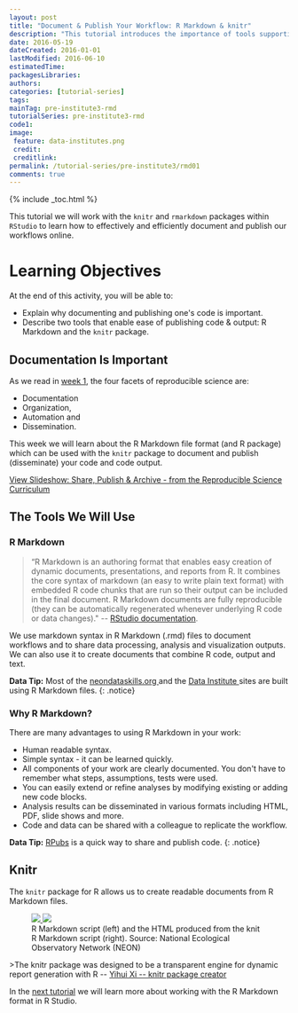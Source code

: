 ```yaml
---
layout: post
title: "Document & Publish Your Workflow: R Markdown & knitr"
description: "This tutorial introduces the importance of tools supporting documenting & publishing a workflow."
date: 2016-05-19
dateCreated: 2016-01-01
lastModified: 2016-06-10
estimatedTime:
packagesLibraries:
authors:
categories: [tutorial-series]
tags:
mainTag: pre-institute3-rmd
tutorialSeries: pre-institute3-rmd
code1:
image:
 feature: data-institutes.png
 credit:
 creditlink:
permalink: /tutorial-series/pre-institute3/rmd01
comments: true
---
```


{% include _toc.html %}

This tutorial we will work with the `knitr` and `rmarkdown` packages within
`RStudio` to learn how to effectively and efficiently document and publish our
workflows online.

<div id="objectives" markdown="1">

# Learning Objectives
At the end of this activity, you will be able to:

* Explain why documenting and publishing one's code is important.
* Describe two tools that enable ease of publishing code & output: R Markdown and 
the `knitr` package. 

</div>

## Documentation Is Important

As we read in
<a href="http://neon-workwithdata.github.io/neon-data-institute-2016/tutorial-series/pre-institute1/rep-sci" target="_blank"> week 1</a>,
the four facets of reproducible science are:

* Documentation
* Organization,
* Automation and
* Dissemination.

This week we will learn about the R Markdown file format (and R package) which
can be used with the `knitr` package to document and publish (disseminate) your
code and code output.

<a class="btn btn-info" href="http://neon-workwithdata.github.io/slide-shows/share-publish-archive-slideshow.html" target= "_blank"> View Slideshow: Share, Publish & Archive -  from the Reproducible Science Curriculum</a>

## The Tools We Will Use

### R Markdown  

> “R Markdown is an authoring format that enables easy creation of dynamic
documents, presentations, and reports from R. It combines the core syntax of
markdown (an easy to write plain text format) with embedded R code chunks that
are run so their output can be included in the final document. R Markdown
documents are fully reproducible (they can be automatically regenerated whenever
underlying R code or data changes)."
-- <a href="http://rmarkdown.rstudio.com/" target="_blank">RStudio documentation</a>.

We use markdown syntax in R Markdown (.rmd) files to document workflows and
to share data processing, analysis and visualization outputs. We can also use it
to create documents that combine R code, output and text.

<i class="fa fa-star"></i> **Data Tip:** Most of the
<a href="https://github.com/NEONInc/NEON-Data-Skills" target="_blank">neondataskills.org </a>
and the
<a href="https://github.com/NEON-WorkWithData/neon-data-institute-2016" target="_blank">Data Institute </a>
sites are built using R Markdown files.
{: .notice}


### Why R Markdown?
There are many advantages to using R Markdown in your work:

* Human readable syntax.
* Simple syntax - it can be learned quickly.
* All components of your work are clearly documented. You don't have to remember
what steps, assumptions, tests were used.
* You can easily extend or refine analyses by modifying existing or adding new
code blocks.
* Analysis results can be disseminated in various formats including HTML, PDF,
slide shows and more.
* Code and data can be shared with a colleague to replicate the workflow.

<i class="fa fa-star"></i> **Data Tip:**
<a href="https://rpubs.com/" target= "_blank ">RPubs</a>
is a quick way to share and publish code.
{: .notice}

## Knitr

The `knitr` package for R allows us to create readable documents from R Markdown
files.

<figure class="half">
	<a href="{{ site.baseurl }}/images/pre-institute-content/pre-institute3-rmd/rmd-file.png">
	<img src="{{ site.baseurl }}/images/pre-institute-content/pre-institute3-rmd/rmd-file.png">
	</a>
	<a href="{{ site.baseurl }}/images/pre-institute-content/pre-institute3-rmd/knitr-output.png">
	<img src="{{ site.baseurl }}/images/pre-institute-content/pre-institute3-rmd/knitr-output.png">
	</a>
	<figcaption>R Markdown script (left) and the HTML produced from the knit R 
	Markdown script (right). Source: National Ecological Observatory Network (NEON)
	</figcaption>
</figure>  
>The knitr package was designed to be a transparent engine for dynamic report
generation with R --
<a href="http://yihui.name/knitr/" target="_blank"> Yihui Xi -- knitr package creator</a>


In the
[next tutorial]({{site.baseurl}}/tutorial-series/pre-institute3/rmd02)
we will learn more about working with the R Markdown format in R Studio.
